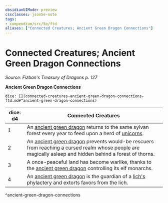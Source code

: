 ```yaml
---
obsidianUIMode: preview
cssclasses: json5e-note
tags:
- compendium/src/5e/ftd
aliases: ["Connected Creatures; Ancient Green Dragon Connections"]
---
```

# Connected Creatures; Ancient Green Dragon Connections
*Source: Fizban's Treasury of Dragons p. 127* 

**Ancient Green Dragon Connections**

`dice: [](connected-creatures-ancient-green-dragon-connections-ftd.md#^ancient-green-dragon-connections)`

| dice: d4 | Connected Creatures |
|----------|---------------------|
| 1 | An [ancient green dragon](Mechanics/bestiary/dragon/ancient-green-dragon.md) returns to the same sylvan forest every year to feed upon a herd of [unicorns](Mechanics/bestiary/celestial/unicorn.md). |
| 2 | An [ancient green dragon](Mechanics/bestiary/dragon/ancient-green-dragon.md) prevents would-be rescuers from reaching a cursed realm whose people are magically asleep and hidden behind a forest of thorns. |
| 3 | A once-peaceful land has become warlike, thanks to the [ancient green dragon](Mechanics/bestiary/dragon/ancient-green-dragon.md) controlling its elf monarchs. |
| 4 | An [ancient green dragon](Mechanics/bestiary/dragon/ancient-green-dragon.md) is the guardian of a [lich's](Mechanics/bestiary/undead/lich.md) phylactery and extorts favors from the lich. |
^ancient-green-dragon-connections